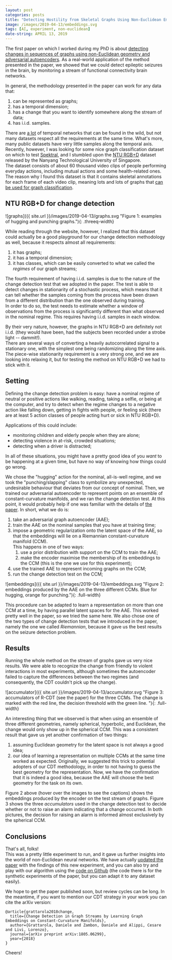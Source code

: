 ```yaml
---
layout: post
categories: posts
title: "Detecting Hostility from Skeletal Graphs Using Non-Euclidean Embeddings"
image: /images/2019-04-13/embeddings.svg
tags: [AI, experiment, non-euclidean]
date-string: APRIL 13, 2019
---
```


The first paper on which I worked during my PhD is about [detecting changes in sequences of graphs using non-Euclidean geometry and adversarial autoencoders](https://arxiv.org/abs/1805.06299). As a real-world application of the method presented in the paper, we showed that we could detect epileptic seizures in the brain, by monitoring a stream of functional connectivity brain networks.

In general, the methodology presented in the paper can work for any data that:

1. can be represented as graphs;
2. has a temporal dimension;
3. has a change that you want to identify somewhere along the stream of data;
4. has i.i.d. samples.

There are [a lot](https://icon.colorado.edu/#!/networks) of temporal networks that can be found in the wild, but not many datasets respect all the requirements at the same time. What's more, many public datasets have very little samples along the temporal axis.  <!--more-->
Recently, however, I was looking for some nice graph classification dataset on which to test [Spektral](https://danielegrattarola.github.io/spektral), and I stumbled upon the [NTU RGB+D](http://rose1.ntu.edu.sg/datasets/actionrecognition.asp) dataset released by the Nanyang Technological University of Singapore.  
The dataset consists of about 60 thousand video clips of people performing everyday actions, including mutual actions and some health-related ones. The reason why I found this dataset is that it contains skeletal annotations for each frame of each video clip, meaning lots and lots of graphs that [can be used for graph classification](https://arxiv.org/abs/1801.07455). 

## NTU RGB+D for change detection

![graphs]({{ site.url }}/images/2019-04-13/graphs.svg "Figure 1: examples of hugging and punching graphs."){: .threeq-width}

While reading through the website, however, I realized that this dataset could actually be a good playground for our change detection methodology as well, because it respects almost all requirements:

1. it has graphs;
2. it has a temporal dimension;
3. it has classes, which can be easily converted to what we called the _regimes_ of our graph streams;

The fourth requirement of having i.i.d. samples is due to the nature of the change detection test that we adopted in the paper. The test is able to detect changes in stationarity of a stochastic process, which means that it can tell whether the samples coming from the process have been drawn from a different distribution than the one observed during training.   
In order to do so, the test needs to estimate whether a window of observations from the process is significantly different than what observed in the nominal regime. This requires having i.i.d. samples in each window.  

By their very nature, however, the graphs in NTU RGB+D are definitely not i.i.d. (they would have been, had the subjects been recorded under a strobe light -- dammit!).  
There are several ways of converting a heavily autocorrelated signal to a stationary one, with the simplest one being randomizing along the time axis.
The piece-wise stationarity requirement is a very strong one, and we are looking into relaxing it, but for testing the method on NTU RGB+D we had to stick with it.

## Setting

Defining the change detection problem is easy: have a nominal regime of neutral or positive actions like walking, reading, taking a selfie, or being at the computer, and try to detect when the regime changes to a negative action like falling down, getting in fights with people, or feeling sick (there are at least 5 action classes of people acting hurt or sick in NTU RGB+D).

Applications of this could include: 

- monitoring children and elderly people when they are alone;
- detecting violence in at-risk, crowded situations;
- detecting when a driver is distracted;

In all of these situations, you might have a pretty good idea of you _want_ to be happening at a given time, but have no way of knowing how things could go wrong. 

We chose the "hugging" action for the nominal, all-is-well regime, and we took the "punching/slapping" class to symbolize any unexpected, undesirable behaviour that deviates from our concept of nominal.
Then, we trained our adversarial autoencoder to represent points on an ensemble of constant-curvature manifolds, and we ran the change detection test. 
At this point, it would probably help if one was familiar with the details of [the paper](https://arxiv.org/abs/1805.06299). In short, what we do is: 

1. take an adversarial graph autoencoder (AAE);
2. train the AAE on the nominal samples that you have at training time;
3. impose a geometric regularization onto the latent space of the AAE, so that the embeddings will lie on a Riemannian constant-curvature manifold (CCM).  
This happens in one of two ways: 
	1. use a prior distribution with support on the CCM to train the AAE;
	2. make the encoder maximise the membership of its embeddings to the CCM (this is the one we use for this experiment);
4. use the trained AAE to represent incoming graphs on the CCM;
5. run the change detection test on the CCM;

![embeddings]({{ site.url }}/images/2019-04-13/embeddings.svg "Figure 2: embeddings produced by the AAE on the three different CCMs. Blue for hugging, orange for punching."){: .full-width}

This procedure can be adapted to learn a representation on more than one CCM at a time, by having parallel latent spaces for the AAE. This worked pretty well in the paper, so we tried the same here. 
We also chose one of the two types of change detection tests that we introduced in the paper, namely the one we called _Riemannian_, because it gave us the best results on the seizure detection problem. 

## Results

Running the whole method on the stream of graphs gave us very nice results. We were able to recognize the change from friendly to violent interactions in most experiments, although sometimes the autoencoder failed to capture the differences between the two regimes (and consequently, the CDT couldn't pick up the change).

![accumulator]({{ site.url }}/images/2019-04-13/accumulator.svg "Figure 3: accumulators of R-CDT (see the paper) for the three CCMs. The change is marked with the red line, the decision threshold with the green line. "){: .full-width}

An interesting thing that we observed is that when using an ensemble of three different geometries, namely spherical, hyperbolic, and Euclidean, the change would only show up in the spherical CCM. 
This was a consistent result that gave us yet another confirmation of two things: 

1. assuming Euclidean geometry for the latent space is not always a good idea;
2. our idea of learning a representation on multiple CCMs at the same time worked as expected. Originally, we suggested this trick to potential adopters of our CDT methodology, in order to not having to guess the best geometry for the representation. Now, we have the confirmation that it is indeed a good idea, because the AAE will choose the best geometry for the task on its own.

Figure 2 above (hover over the images to see the captions) shows the embeddings produced by the encoder on the test stream of graphs. Figure 3 shows the three _accumulators_ used in the change detection test to decide whether or not to raise an alarm indicating that a change occurred. 
In both pictures, the decision for raising an alarm is informed almost exclusively by the spherical CCM. 

## Conclusions

That's all, folks!  
This was a pretty little experiment to run, and it gave us further insights into the world of non-Euclidean neural networks. We have actually [updated the paper](https://arxiv.org/abs/1805.06299) with the findings of this new experiment, and you can also try and play with our algorithm using the [code on Github](https://github.com/danielegrattarola/cdt-ccm-aae) (the code there is for the synthetic experiments of the paper, but you can adapt it to any dataset easily).

We hope to get the paper published soon, but review cycles can be long. In the meantime, if you want to mention our CDT strategy in your work you can cite the arXiv version: 

```
@article{grattarola2018change,
  title={Change Detection in Graph Streams by Learning Graph Embeddings on Constant-Curvature Manifolds},
  author={Grattarola, Daniele and Zambon, Daniele and Alippi, Cesare and Livi, Lorenzo},
  journal={arXiv preprint arXiv:1805.06299},
  year={2018}
}
```

Cheers!